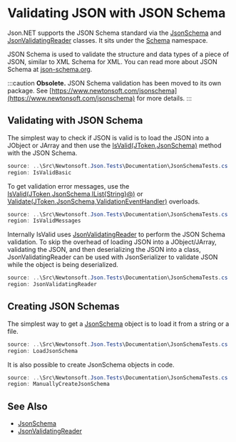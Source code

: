 ﻿# Validating JSON with JSON Schema

Json.NET supports the JSON Schema standard via the [JsonSchema](/API/newtonsoft/json/schema/jsonschema/) and [JsonValidatingReader](/API/newtonsoft/json/jsonvalidatingreader/) classes. It sits under the [Schema](N:Newtonsoft.Json.Schema) namespace.

JSON Schema is used to validate the structure and data types of a piece of JSON, similar to XML Schema for XML. You can read more about JSON Schema at [json-schema.org](http://json-schema.org/).

:::caution
**Obsolete.** JSON Schema validation has been moved to its own package. See [https://www.newtonsoft.com/jsonschema](https://www.newtonsoft.com/jsonschema) for more details.
:::

## Validating with JSON Schema

The simplest way to check if JSON is valid is to load the JSON into a JObject or JArray and then use the [IsValid(JToken,JsonSchema)](/API/newtonsoft/json/schema/extensions/#method-isvalid) method with the JSON Schema.

```csharp Validate JSON with IsValid
source: ..\Src\Newtonsoft.Json.Tests\Documentation\JsonSchemaTests.cs
region: IsValidBasic
```

To get validation error messages, use the [IsValid(JToken,JsonSchema,IList{String}@)](/API/newtonsoft/json/schema/extensions/#method-isvalid) or [Validate(JToken,JsonSchema,ValidationEventHandler)](/API/newtonsoft/json/schema/extensions/#method-validate) overloads.

```csharp Validate JSON with IsValid
source: ..\Src\Newtonsoft.Json.Tests\Documentation\JsonSchemaTests.cs
region: IsValidMessages
```

Internally IsValid uses [JsonValidatingReader](/API/newtonsoft/json/jsonvalidatingreader/) to perform the JSON Schema validation. To skip the overhead of loading JSON into a JObject/JArray, validating the JSON, and then deserializing the JSON into a class, JsonValidatingReader can be used with JsonSerializer to validate JSON while the object is being deserialized.

```csharp Validate JSON with JsonValidatingReader
source: ..\Src\Newtonsoft.Json.Tests\Documentation\JsonSchemaTests.cs
region: JsonValidatingReader
```

## Creating JSON Schemas

The simplest way to get a [JsonSchema](/API/newtonsoft/json/schema/jsonschema/) object is to load it from a string or a file.

```csharp Creating JSON Schemas from strings or files
source: ..\Src\Newtonsoft.Json.Tests\Documentation\JsonSchemaTests.cs
region: LoadJsonSchema
```

It is also possible to create JsonSchema objects in code.

```csharp Create new JSON Schemas in code
source: ..\Src\Newtonsoft.Json.Tests\Documentation\JsonSchemaTests.cs
region: ManuallyCreateJsonSchema
```

## See Also

- [JsonSchema](/API/newtonsoft/json/schema/jsonschema/)
- [JsonValidatingReader](/API/newtonsoft/json/jsonvalidatingreader/)